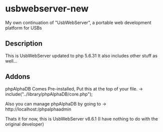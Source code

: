 # usbwebserver-new
My own continuation of "UsbWebServer", a portable web development platform for USBs

## Description
This is UsbWebServer updated to php 5.6.31
It also includes other stuff as well...

## Addons
phpAlphaDB Comes Pre-installed, Put this at the top of your file.
-> include("../library/phpAlphaDB/core.php");

Also you can manage phpAlphaDB by going to
-> http://localhost:<port>/phpalphaadmin

Thats it for now, this is UsbWebServer v8.6.1
(I have nothing to do with the original developer)

